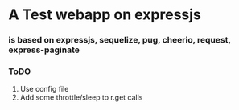 # A Test webapp on expressjs

### is based on expressjs, sequelize, pug, cheerio, request, express-paginate

### ToDO
1. Use config file
2. Add some throttle/sleep to r.get calls
